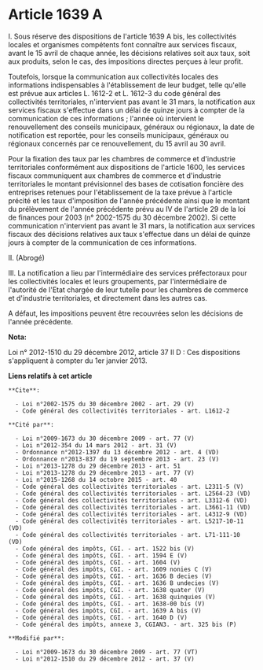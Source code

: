 # Article 1639 A

I. Sous réserve des dispositions de l'article 1639 A bis, les collectivités locales et organismes compétents font connaître
aux services fiscaux, avant le 15 avril de chaque année, les décisions relatives soit aux taux, soit aux produits, selon le
cas, des impositions directes perçues à leur profit. 

Toutefois, lorsque la communication aux collectivités locales des informations indispensables à l'établissement de leur
budget, telle qu'elle est prévue aux articles L. 1612-2 et L. 1612-3 du code général des collectivités territoriales,
n'intervient pas avant le 31 mars, la notification aux services fiscaux s'effectue dans un délai de quinze jours à compter de
la communication de ces informations ; l'année où intervient le renouvellement des conseils municipaux, généraux ou
régionaux, la date de notification est reportée, pour les conseils municipaux, généraux ou régionaux concernés par ce
renouvellement, du 15 avril au 30 avril. 

Pour la fixation des taux par les chambres de commerce et d'industrie territoriales conformément aux dispositions de
l'article 1600, les services fiscaux communiquent aux chambres de commerce et d'industrie territoriales le montant
prévisionnel des bases de cotisation foncière des entreprises retenues pour l'établissement de la taxe prévue à l'article
précité et les taux d'imposition de l'année précédente ainsi que le montant du prélèvement de l'année précédente prévu au IV
de l'article 29 de la loi de finances pour 2003 (n° 2002-1575 du 30 décembre 2002). Si cette communication n'intervient pas
avant le 31 mars, la notification aux services fiscaux des décisions relatives aux taux s'effectue dans un délai de quinze
jours à compter de la communication de ces informations. 

II. (Abrogé) 

III. La notification a lieu par l'intermédiaire des services préfectoraux pour les collectivités locales et leurs
groupements, par l'intermédiaire de l'autorité de l'Etat chargée de leur tutelle pour les chambres de commerce et d'industrie
territoriales, et directement dans les autres cas. 

A défaut, les impositions peuvent être recouvrées selon les décisions de l'année précédente.

**Nota:**

Loi n° 2012-1510 du 29 décembre 2012, article 37 II D : Ces dispositions s'appliquent à compter du 1er janvier 2013.

**Liens relatifs à cet article**

	**Cite**:

	  - Loi n°2002-1575 du 30 décembre 2002 - art. 29 (V)
	  - Code général des collectivités territoriales - art. L1612-2

	**Cité par**:

	  - Loi n°2009-1673 du 30 décembre 2009 - art. 77 (V)
	  - Loi n°2012-354 du 14 mars 2012 - art. 31 (V)
	  - Ordonnance n°2012-1397 du 13 décembre 2012 - art. 4 (VD)
	  - Ordonnance n°2013-837 du 19 septembre 2013 - art. 23 (V)
	  - Loi n°2013-1278 du 29 décembre 2013 - art. 51
	  - Loi n°2013-1278 du 29 décembre 2013 - art. 77 (V)
	  - Loi n°2015-1268 du 14 octobre 2015 - art. 40
	  - Code général des collectivités territoriales - art. L2311-5 (V)
	  - Code général des collectivités territoriales - art. L2564-23 (VD)
	  - Code général des collectivités territoriales - art. L3312-6 (VD)
	  - Code général des collectivités territoriales - art. L3661-11 (VD)
	  - Code général des collectivités territoriales - art. L4312-9 (VD)
	  - Code général des collectivités territoriales - art. L5217-10-11 (VD)
	  - Code général des collectivités territoriales - art. L71-111-10 (VD)
	  - Code général des impôts, CGI. - art. 1522 bis (V)
	  - Code général des impôts, CGI. - art. 1594 E (V)
	  - Code général des impôts, CGI. - art. 1604 (V)
	  - Code général des impôts, CGI. - art. 1609 nonies C (V)
	  - Code général des impôts, CGI. - art. 1636 B decies (V)
	  - Code général des impôts, CGI. - art. 1636 B undecies (V)
	  - Code général des impôts, CGI. - art. 1638 quater (V)
	  - Code général des impôts, CGI. - art. 1638 quinquies (V)
	  - Code général des impôts, CGI. - art. 1638-00 bis (V)
	  - Code général des impôts, CGI. - art. 1639 A bis (V)
	  - Code général des impôts, CGI. - art. 1640 D (V)
	  - Code général des impôts, annexe 3, CGIAN3. - art. 325 bis (P)

	**Modifié par**:

	  - Loi n°2009-1673 du 30 décembre 2009 - art. 77 (VT)
	  - Loi n°2012-1510 du 29 décembre 2012 - art. 37 (V)
